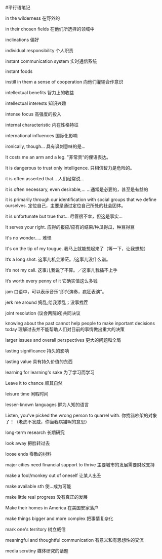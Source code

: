 #平行语笔记

in the wilderness	在野外的

in their chosen fields	在他们所选择的领域中

inclinations	偏好

individual responsibility	个人职责

instant communication system	实时通信系统

instant foods	

instill in them a sense of cooperation	向他们灌输合作意识

intellectual benefits	智力上的收益

intellectual interests	知识兴趣

intense focus	高强度的投入

internal characteristic	内在性格特征

international influences	国际化影响

ironically, though...	具有讽刺意味的是...

It costs me an arm and a leg.	"非常贵“的俚语表达。

It is dangerous to trust only intelligence.	只相信智力是危险的。

it is often asserted that...	人们经常说...

it is often necessary, even desirable,...	...通常是必要的，甚至是有益的

it is primarily through our identification with social groups that we define ourselves.	定位自己，主要是通过定位自己所处的社会团体。

it is unfortunate but true that...	尽管很不幸，但这是事实...

It serves your right.	应得的报应/应有的结果/种瓜得瓜，种豆得豆

It's no wonder.....	难怪

It's on the tip of my tougue.	我马上就能想起来了（等一下，让我想想）

It’s a long shot.	这事儿机会渺茫。/这事儿没什么谱。

It’s not my call.	这事儿我说了不算。／这事儿我插不上手

It’s worth every penny of it	它确实值这么多钱

jam	口语中，可以表示音乐“即兴演奏，疯狂表演”。

jerk me around	捣乱;给我添乱；没事找茬

joint resolution	(议会两院的)共同决议

knowing about the past cannot help people to make inportant decisions today	理解过去并不能帮助人们对目前的事情做出重大的决策

larger issues and overall perspectives	更大的问题和全局

lasting significance	持久的影响

lasting value	具有持久价值的东西

learning for learning's sake	为了学习而学习

Leave it to chance	顺其自然

leisure time	闲暇时间

lesser-known languages	鲜为人知的语言

Listen, you’ve picked the wrong person to quarrel with.	你找错吵架的对象了！（老虎不发威，你当我病猫啊的意思）

long-term research	长期研究

look away	把脸转过去

loose ends	零散的材料

major cities need financial support to thrive	主要城市的发展需要财政支持

make a fool/monkey out of oneself	让某人出丑

make available sth	使...成为可能

make little real progress	没有真正的发展

Make their homes in America	在美国安家落户

make things bigger and more complex	把事情复杂化

mark one's territory	树立威信

meaningful and thoughtful communication	有意义和有思想性的交流

media scrutiny	媒体研究的话题

